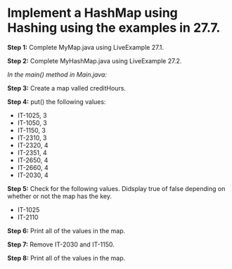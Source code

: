 # Implement a HashMap using Hashing using the examples in 27.7. 

**Step 1:** Complete MyMap.java using LiveExample 27.1.

**Step 2:** Complete MyHashMap.java using LiveExample 27.2.

*In the main() method in Main.java:*

**Step 3:** Create a map valled creditHours.

**Step 4:** put() the following values:
* IT-1025, 3
* IT-1050, 3
* IT-1150, 3
* IT-2310, 3
* IT-2320, 4
* IT-2351, 4
* IT-2650, 4
* IT-2660, 4
* IT-2030, 4

**Step 5:** Check for the following values. Didsplay true of false depending on whether or not the map has the key.
* IT-1025
* IT-2110

**Step 6:** Print all of the values in the map.

  **Step 7:** Remove IT-2030 and IT-1150.

**Step 8:** Print all of the values in the map.